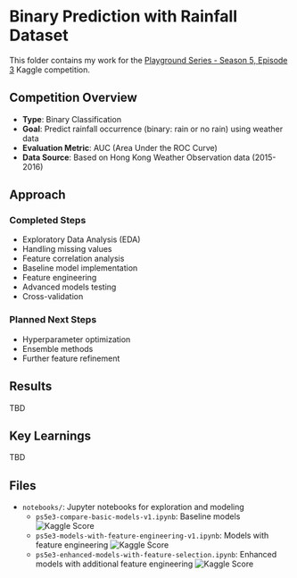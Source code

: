# Binary Prediction with Rainfall Dataset

This folder contains my work for the [Playground Series - Season 5, Episode 3](https://www.kaggle.com/competitions/playground-series-s5e3) Kaggle competition.

## Competition Overview
- **Type**: Binary Classification
- **Goal**: Predict rainfall occurrence (binary: rain or no rain) using weather data
- **Evaluation Metric**: AUC (Area Under the ROC Curve)
- **Data Source**: Based on Hong Kong Weather Observation data (2015-2016)

## Approach

### Completed Steps
- Exploratory Data Analysis (EDA)
- Handling missing values
- Feature correlation analysis
- Baseline model implementation
- Feature engineering
- Advanced models testing
- Cross-validation

### Planned Next Steps
- Hyperparameter optimization
- Ensemble methods
- Further feature refinement

## Results
TBD
<!-- 
- **Current AUC Score**: 0.8726
- **Model**: Logistic Regression with default parameters
- **Leaderboard Position**: 1321/2792
-->

## Key Learnings
TBD

## Files
- `notebooks/`: Jupyter notebooks for exploration and modeling
  - `ps5e3-compare-basic-models-v1.ipynb`: Baseline models ![Kaggle Score](https://img.shields.io/badge/Kaggle%20Public%20Score-0.85679-blue)
  - `ps5e3-models-with-feature-engineering-v1.ipynb`: Models with feature engineering ![Kaggle Score](https://img.shields.io/badge/Kaggle%20Public%20Score-0.86511-blue)
  - `ps5e3-enhanced-models-with-feature-selection.ipynb`: Enhanced models with additional feature engineering ![Kaggle Score](https://img.shields.io/badge/Kaggle%20Public%20Score-0.86618-blue)

